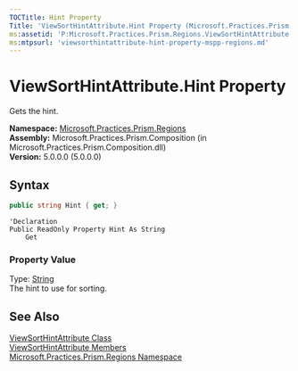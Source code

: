```yaml
---
TOCTitle: Hint Property
Title: 'ViewSortHintAttribute.Hint Property (Microsoft.Practices.Prism.Regions)'
ms:assetid: 'P:Microsoft.Practices.Prism.Regions.ViewSortHintAttribute.Hint'
ms:mtpsurl: 'viewsorthintattribute-hint-property-mspp-regions.md'
---
```



# ViewSortHintAttribute.Hint Property

Gets the hint.

**Namespace:** [Microsoft.Practices.Prism.Regions](/patterns-practices/reference/mspp-regions-namespace)  
**Assembly:** Microsoft.Practices.Prism.Composition (in Microsoft.Practices.Prism.Composition.dll)  
**Version:** 5.0.0.0 (5.0.0.0)

## Syntax
```C#
public string Hint { get; }
```
```VB
'Declaration
Public ReadOnly Property Hint As String
	Get
```
### Property Value

Type: [String](http://msdn.microsoft.com/en-us/library/s1wwdcbf)   
The hint to use for sorting.

## See Also

[ViewSortHintAttribute Class](/patterns-practices/reference/viewsorthintattribute-class-mspp-regions)  
[ViewSortHintAttribute Members](/patterns-practices/reference/viewsorthintattribute-members-mspp-regions)  
[Microsoft.Practices.Prism.Regions Namespace](/patterns-practices/reference/mspp-regions-namespace)  